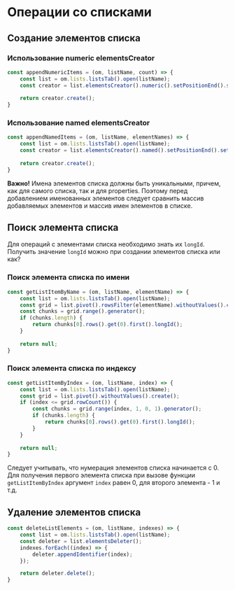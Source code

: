 # Операции со списками

## Создание элементов списка

### Использование numeric elementsCreator

```js
const appendNumericItems = (om, listName, count) => {
    const list = om.lists.listsTab().open(listName);
    const creator = list.elementsCreator().numeric().setPositionEnd().setCount(count);
    
    return creator.create();
}
```

### Использование named elementsCreator

```js
const appendNamedItems = (om, listName, elementNames) => {
    const list = om.lists.listsTab().open(listName);
    const creator = list.elementsCreator().named().setPositionEnd().setElementNames(elementNames);
    
    return creator.create();
}
```

**Важно!** Имена элементов списка должны быть уникальными, причем, как для самого списка, так и для properties. Поэтому перед добавлением именованных элементов следует сравнить массив добавляемых элементов и массив имен элементов в списке. 

## Поиск элемента списка

Для операций с элементами списка необходимо знать их `longId`. Получить значение `longId` можно при создании элементов списка или как?

### Поиск элемента списка по имени

```js
const getListItemByName = (om, listName, elementName) => {
    const list = om.lists.listsTab().open(listName);
    const grid = list.pivot().rowsFilter(elementName).withoutValues().create();
    const chunks = grid.range().generator();
    if (chunks.length) {
        return chunks[0].rows().get(0).first().longId();
    }
    
    return null;
}
```

### Поиск элемента списка по индексу

```js
const getListItemByIndex = (om, listName, index) => {
    const list = om.lists.listsTab().open(listName);
    const grid = list.pivot().withoutValues().create();
    if (index <= grid.rowCount()) {
        const chunks = grid.range(index, 1, 0, 1).generator();
        if (chunks.length) {
            return chunks[0].rows().get(0).first().longId();
        } 
    }
    
    return null;
}
```

Следует учитывать, что нумерация элементов списка начинается с 0. Для получения первого элемента списка при вызове функции `getListItemByIndex` аргумент `index` равен 0, для второго элемента - 1 и т.д.

## Удаление элементов списка

```js
const deleteListElements = (om, listName, indexes) => {
    const list = om.lists.listsTab().open(listName);
    const deleter = list.elementsDeleter();
    indexes.forEach((index) => {
        deleter.appendIdentifier(index);
    });

    return deleter.delete();
}
```
